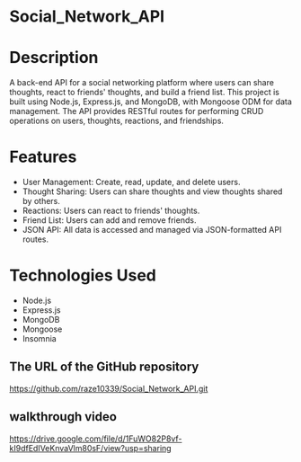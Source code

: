 # Social_Network_API

# Description

A back-end API for a social networking platform where users can share thoughts, react to friends' thoughts, and build a friend list. This project is built using Node.js, Express.js, and MongoDB, with Mongoose ODM for data management. The API provides RESTful routes for performing CRUD operations on users, thoughts, reactions, and friendships.

# Features

- User Management: Create, read, update, and delete users.
- Thought Sharing: Users can share thoughts and view thoughts shared by others.
- Reactions: Users can react to friends' thoughts.
- Friend List: Users can add and remove friends.
- JSON API: All data is accessed and managed via JSON-formatted API routes.

# Technologies Used

- Node.js
- Express.js
- MongoDB
- Mongoose
- Insomnia

## The URL of the GitHub repository 

https://github.com/raze10339/Social_Network_API.git

## walkthrough video

https://drive.google.com/file/d/1FuWO82P8vf-kI9dfEdIVeKnvaVlm80sF/view?usp=sharing


